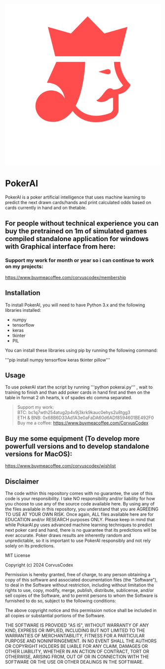 
<p align="center">
  <img src="https://github.com/CorvusCodex/PokerAI/blob/main/pokerai.png?raw=true">
</p>

# PokerAI
PokerAI is a poker artificial intelligence that uses machine learning to predict the next drawn cards/hands and print calculated odds based on cards currently in hand and on thetable. 

## For people without technical experience you can buy the pretrained on 1m of simulated games compiled standalone application for windows with Graphical interface from here:


### Support my work for month or year so i can continue to work on my projects:
https://www.buymeacoffee.com/corvuscodex/membership

## Installation

To install PokerAI, you will need to have Python 3.x and the following libraries installed:
- numpy
- tensorflow
- keras
- tkinter
- PIL

You can install these libraries using pip by running the following command:

'''pip install numpy tensorflow keras tkinter pillow'''

## Usage

To use pokerAI start the script by running '''python pokerai.py''' , wait to training to finish and than add poker cards in hand first and then on the table in format 2 oh hearts, k of spades etc comma separated.

>Support my work:<br>
>BTC: bc1q7wth254atug2p4v9j3krk9kauc0ehys2u8tgg3<br>
>ETH & BNB: 0x68B6D33Ad1A3e0aFaDA60d6ADf8594601BE492F0<br>
>Buy me a coffee: https://www.buymeacoffee.com/CorvusCodex

## Buy me some equipment (To develop more powerfull versions and to develop standalone versions for MacOS):
https://www.buymeacoffee.com/corvuscodex/wishlist

## Disclaimer

The code within this repository comes with no guarantee, the use of this code is your responsibility. I take NO responsibility and/or liability for how you choose to use any of the source code available here. By using any of the files available in this repository, you understand that you are AGREEING TO USE AT YOUR OWN RISK. Once again, ALL files available here are for EDUCATION and/or RESEARCH purposes ONLY.
Please keep in mind that while PokarAI.py uses advanced machine learning techniques to predict next poker card and hand, there is no guarantee that its predictions will be ever accurate. Poker draws results are inherently random and unpredictable, so it is important to use PokerAI responsibly and not rely solely on its predictions.


MIT License

Copyright (c) 2024 CorvusCodex

Permission is hereby granted, free of charge, to any person obtaining a copy
of this software and associated documentation files (the "Software"), to deal
in the Software without restriction, including without limitation the rights
to use, copy, modify, merge, publish, distribute, sublicense, and/or sell
copies of the Software, and to permit persons to whom the Software is
furnished to do so, subject to the following conditions:

The above copyright notice and this permission notice shall be included in all
copies or substantial portions of the Software.

THE SOFTWARE IS PROVIDED "AS IS", WITHOUT WARRANTY OF ANY KIND, EXPRESS OR
IMPLIED, INCLUDING BUT NOT LIMITED TO THE WARRANTIES OF MERCHANTABILITY,
FITNESS FOR A PARTICULAR PURPOSE AND NONINFRINGEMENT. IN NO EVENT SHALL THE
AUTHORS OR COPYRIGHT HOLDERS BE LIABLE FOR ANY CLAIM, DAMAGES OR OTHER
LIABILITY, WHETHER IN AN ACTION OF CONTRACT, TORT OR OTHERWISE, ARISING FROM,
OUT OF OR IN CONNECTION WITH THE SOFTWARE OR THE USE OR OTHER DEALINGS IN THE
SOFTWARE.


